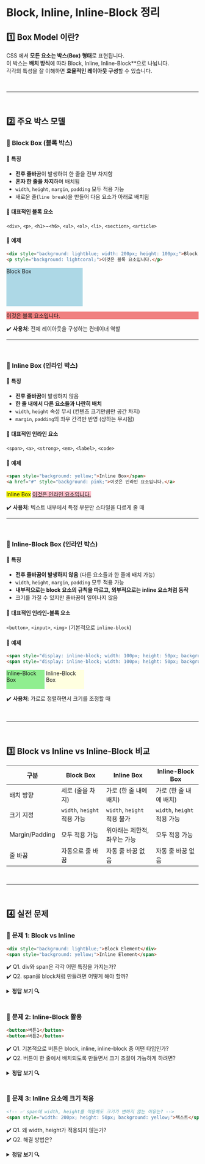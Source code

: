 # Block, Inline, Inline-Block 정리
## 1️⃣ Box Model 이란?
CSS 에서 **모든 요소는 박스(Box) 형태**로 표현됩니다.  
이 박스는 **배치 방식**에 따라 Block, Inline, Inline-Block**으로 나뉩니다.  
각각의 특성을 잘 이해하면 **효율적인 레이아웃 구성**할 수 있습니다.

<br>

- - -

<br>

## 2️⃣ 주요 박스 모델
### 🔹 Block Box (블록 박스)
#### 📌 특징
- **전후 줄바**꿈이 발생하여 한 줄을 전부 차지함
- **혼자 한 줄을 차지**하며 배치됨
- `width`, `height`, `margin`, `padding` 모두 적용 가능
- 새로운 줄(`line break`)을 만들어 다음 요소가 아래로 배치됨

#### 📌 대표적인 블록 요소
`<div>`, `<p>`, `<h1>`~`<h6>`, `<ul>`, `<ol>`, `<li>`, `<section>`, `<article>`

#### 📌 예제
```html
<div style="background: lightblue; width: 200px; height: 100px;">Block Box</div>
<p style="background: lightcoral;">이것은 블록 요소입니다.</p>
```
<div style="background: lightblue; width: 200px; height: 100px;">Block Box</div>
<p style="background: lightcoral;">이것은 블록 요소입니다.</p>

✔️ **사용처**: 전체 레이아웃을 구성하는 컨테이너 역할
- - -
<br>

### 🔹 Inline Box (인라인 박스)
#### 📌 특징
- **전후 줄바꿈**이 발생하지 않음
- **한 줄 내에서 다른 요소들과 나란히 배치**
- `width`, `height` 속성 무시 (컨텐츠 크기만큼만 공간 차지)
- `margin`, `padding`의 좌우 간격만 반영 (상하는 무시됨)

#### 📌 대표적인 인라인 요소
`<span>`, `<a>`, `<strong>`, `<em>`, `<label>`, `<code>`

#### 📌 예제
```html
<span style="background: yellow;">Inline Box</span>
<a href="#" style="background: pink;">이것은 인라인 요소입니다.</a>
```
<span style="background: yellow;">Inline Box</span>
<a href="#" style="background: pink;">이것은 인라인 요소입니다.</a>

✔️ **사용처**: 텍스트 내부에서 특정 부분만 스타일을 다르게 줄 때

- - -
<br>


### 🔹 Inline-Block Box (인라인 박스)
#### 📌 특징
- **전후 줄바꿈이 발생하지 않음** (다른 요소들과 한 줄에 배치 가능)
- `width`, `height`, `margin`, `padding` 모두 적용 가능
- **내부적으로는 block 요소의 규칙을 따르고, 외부적으로는 inline 요소처럼 동작**
- 크기를 가질 수 있지만 줄바꿈이 일어나지 않음

#### 📌 대표적인 인라인-블록 요소
`<button>`, `<input>`, `<img>` (기본적으로 `inline-block`)

#### 📌 예제
```html
<span style="display: inline-block; width: 100px; height: 50px; background: lightgreen;">Inline-Block Box</span>
<span style="display: inline-block; width: 100px; height: 50px; background: lightyellow;">Inline-Block Box</span>
```
<span style="display: inline-block; width: 100px; height: 50px; background: lightgreen;">Inline-Block Box</span>
<span style="display: inline-block; width: 100px; height: 50px; background: lightyellow;">Inline-Block Box</span>

✔️ **사용처**: 가로로 정렬하면서 크기를 조정할 때

<br>

- - -

<br>

## 3️⃣ Block vs Inline vs Inline-Block 비교
|구분|Block Box|Inline Box|Inline-Block Box|
|---|---|---|---|
|배치 방향|세로 (줄을 차지)|가로 (한 줄 내에 배치)|가로 (한 줄 내에 배치)|
|크기 지정|`width`, `height` 적용 가능|`width`, `height` 적용 불가|`width`, `height` 적용 가능|
|Margin/Padding|모두 적용 가능|위아래는 제한적, 좌우는 가능|모두 적용 가능|
|줄 바꿈|자동으로 줄 바꿈|자동 줄 바꿈 없음|자동 줄 바꿈 없음|

<br>

- - -

<br>

## 4️⃣ 실전 문제
### 🔹 문제 1: Block vs Inline
<!-- ✅ 다음 코드에서 div와 span의 차이점은? -->
```html
<div style="background: lightblue;">Block Element</div>
<span style="background: yellow;">Inline Element</span>
```
✔️ Q1. div와 span은 각각 어떤 특징을 가지는가?  
✔️ Q2. span을 block처럼 만들려면 어떻게 해야 할까?

<details> <summary><strong>정답 보기 🔍</strong></summary>

```scss
// Q1  
- div: 블록 요소이므로 줄을 차지하고 줄바꿈이 발생함
- span: 인라인 요소이므로 줄바꿈 없이 같은 줄에 유지됨
// Q2
- `display: block;` 또는 `display: inline-block;`을 사용하면 block처럼 동작함
```
</details>

<br>

### 🔹 문제 2: Inline-Block 활용
<!-- ✅ 아래 버튼을 가로로 배치하면서 크기를 조정하려면? -->
```html 
<button>버튼1</button>
<button>버튼2</button>
```
✔️ Q1. 기본적으로 버튼은 block, inline, inline-block 중 어떤 타입인가?    
✔️ Q2. 버튼이 한 줄에서 배치되도록 만들면서 크기 조절이 가능하게 하려면?

<details> <summary><strong>정답 보기 🔍</strong></summary>

```scss
// Q1
- 버튼(`<button>`)은 기본적으로 `inline-block`이다.

// Q2
- `display: inline-block;`을 유지하면 크기 조절이 가능하고 가로 배치됨
```
</details>

<br>

### 🔹 문제 3: Inline 요소에 크기 적용
```html
<!-- ✅ span에 width, height를 적용해도 크기가 변하지 않는 이유는? -->
<span style="width: 200px; height: 50px; background: yellow;">텍스트</span>
```
✔️ Q1. 왜 width, height가 적용되지 않는가?  
✔️ Q2. 해결 방법은?

<details> <summary><strong>정답 보기 🔍</strong></summary>

```scss
// Q1
- `span`은 인라인 요소이므로 width, height 적용이 불가능함.
// Q2
- `display: inline-block;` 또는 `display: block;`으로 변경하면 크기 적용 가능
```
</details>